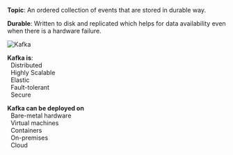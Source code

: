**Topic**: An ordered collection of events that are stored in durable way.

**Durable**: Written to disk and replicated which helps for data availability even when there is a hardware failure.

![Kafka](https://user-images.githubusercontent.com/19406666/201486000-2d4025d6-27a7-4429-980a-0d169def2e10.gif)

**Kafka is**:</br>  Distributed</br>  Highly Scalable</br>  Elastic</br>  Fault-tolerant</br>  Secure

**Kafka can be deployed on** </br>  Bare-metal hardware</br>  Virtual machines</br>  Containers</br>  On-premises</br>  Cloud

